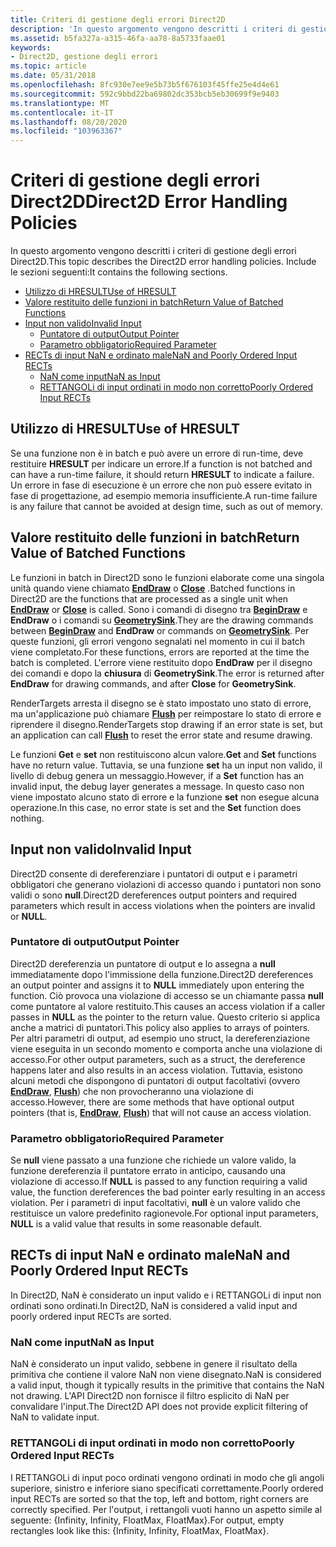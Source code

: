 ```yaml
---
title: Criteri di gestione degli errori Direct2D
description: 'In questo argomento vengono descritti i criteri di gestione degli errori Direct2D. Include le sezioni seguenti:'
ms.assetid: b5fa327a-a315-46fa-aa78-8a5733faae01
keywords:
- Direct2D, gestione degli errori
ms.topic: article
ms.date: 05/31/2018
ms.openlocfilehash: 8fc930e7ee9e5b73b5f676103f45ffe25e4d4e61
ms.sourcegitcommit: 592c9bbd22ba69802dc353bcb5eb30699f9e9403
ms.translationtype: MT
ms.contentlocale: it-IT
ms.lasthandoff: 08/20/2020
ms.locfileid: "103963367"
---
```

# <a name="direct2d-error-handling-policies"></a><span data-ttu-id="9e757-105">Criteri di gestione degli errori Direct2D</span><span class="sxs-lookup"><span data-stu-id="9e757-105">Direct2D Error Handling Policies</span></span>

<span data-ttu-id="9e757-106">In questo argomento vengono descritti i criteri di gestione degli errori Direct2D.</span><span class="sxs-lookup"><span data-stu-id="9e757-106">This topic describes the Direct2D error handling policies.</span></span> <span data-ttu-id="9e757-107">Include le sezioni seguenti:</span><span class="sxs-lookup"><span data-stu-id="9e757-107">It contains the following sections.</span></span>

-   [<span data-ttu-id="9e757-108">Utilizzo di HRESULT</span><span class="sxs-lookup"><span data-stu-id="9e757-108">Use of HRESULT</span></span>](#use-of-hresult)
-   [<span data-ttu-id="9e757-109">Valore restituito delle funzioni in batch</span><span class="sxs-lookup"><span data-stu-id="9e757-109">Return Value of Batched Functions</span></span>](#return-value-of-batched-functions)
-   [<span data-ttu-id="9e757-110">Input non valido</span><span class="sxs-lookup"><span data-stu-id="9e757-110">Invalid Input</span></span>](#invalid-input)
    -   [<span data-ttu-id="9e757-111">Puntatore di output</span><span class="sxs-lookup"><span data-stu-id="9e757-111">Output Pointer</span></span>](#output-pointer)
    -   [<span data-ttu-id="9e757-112">Parametro obbligatorio</span><span class="sxs-lookup"><span data-stu-id="9e757-112">Required Parameter</span></span>](#required-parameter)
-   [<span data-ttu-id="9e757-113">RECTs di input NaN e ordinato male</span><span class="sxs-lookup"><span data-stu-id="9e757-113">NaN and Poorly Ordered Input RECTs</span></span>](#nan-and-poorly-ordered-input-rects)
    -   [<span data-ttu-id="9e757-114">NaN come input</span><span class="sxs-lookup"><span data-stu-id="9e757-114">NaN as Input</span></span>](#nan-as-input)
    -   [<span data-ttu-id="9e757-115">RETTANGOLi di input ordinati in modo non corretto</span><span class="sxs-lookup"><span data-stu-id="9e757-115">Poorly Ordered Input RECTs</span></span>](#poorly-ordered-input-rects)

## <a name="use-of-hresult"></a><span data-ttu-id="9e757-116">Utilizzo di HRESULT</span><span class="sxs-lookup"><span data-stu-id="9e757-116">Use of HRESULT</span></span>

<span data-ttu-id="9e757-117">Se una funzione non è in batch e può avere un errore di run-time, deve restituire **HRESULT** per indicare un errore.</span><span class="sxs-lookup"><span data-stu-id="9e757-117">If a function is not batched and can have a run-time failure, it should return **HRESULT** to indicate a failure.</span></span> <span data-ttu-id="9e757-118">Un errore in fase di esecuzione è un errore che non può essere evitato in fase di progettazione, ad esempio memoria insufficiente.</span><span class="sxs-lookup"><span data-stu-id="9e757-118">A run-time failure is any failure that cannot be avoided at design time, such as out of memory.</span></span>

## <a name="return-value-of-batched-functions"></a><span data-ttu-id="9e757-119">Valore restituito delle funzioni in batch</span><span class="sxs-lookup"><span data-stu-id="9e757-119">Return Value of Batched Functions</span></span>

<span data-ttu-id="9e757-120">Le funzioni in batch in Direct2D sono le funzioni elaborate come una singola unità quando viene chiamato [**EndDraw**](/windows/win32/api/d2d1/nf-d2d1-id2d1rendertarget-enddraw) o [**Close**](/windows/win32/api/d2d1/nf-d2d1-id2d1simplifiedgeometrysink-close) .</span><span class="sxs-lookup"><span data-stu-id="9e757-120">Batched functions in Direct2D are the functions that are processed as a single unit when [**EndDraw**](/windows/win32/api/d2d1/nf-d2d1-id2d1rendertarget-enddraw) or [**Close**](/windows/win32/api/d2d1/nf-d2d1-id2d1simplifiedgeometrysink-close) is called.</span></span> <span data-ttu-id="9e757-121">Sono i comandi di disegno tra [**BeginDraw**](/windows/win32/api/d2d1/nf-d2d1-id2d1rendertarget-begindraw) e **EndDraw** o i comandi su [**GeometrySink**](/windows/win32/api/d2d1/nn-d2d1-id2d1geometrysink).</span><span class="sxs-lookup"><span data-stu-id="9e757-121">They are the drawing commands between [**BeginDraw**](/windows/win32/api/d2d1/nf-d2d1-id2d1rendertarget-begindraw) and **EndDraw** or commands on [**GeometrySink**](/windows/win32/api/d2d1/nn-d2d1-id2d1geometrysink).</span></span> <span data-ttu-id="9e757-122">Per queste funzioni, gli errori vengono segnalati nel momento in cui il batch viene completato.</span><span class="sxs-lookup"><span data-stu-id="9e757-122">For these functions, errors are reported at the time the batch is completed.</span></span> <span data-ttu-id="9e757-123">L'errore viene restituito dopo **EndDraw** per il disegno dei comandi e dopo la **chiusura** di **GeometrySink**.</span><span class="sxs-lookup"><span data-stu-id="9e757-123">The error is returned after **EndDraw** for drawing commands, and after **Close** for **GeometrySink**.</span></span>

<span data-ttu-id="9e757-124">RenderTargets arresta il disegno se è stato impostato uno stato di errore, ma un'applicazione può chiamare [**Flush**](/windows/win32/api/d2d1/nf-d2d1-id2d1rendertarget-flush) per reimpostare lo stato di errore e riprendere il disegno.</span><span class="sxs-lookup"><span data-stu-id="9e757-124">RenderTargets stop drawing if an error state is set, but an application can call [**Flush**](/windows/win32/api/d2d1/nf-d2d1-id2d1rendertarget-flush) to reset the error state and resume drawing.</span></span>

<span data-ttu-id="9e757-125">Le funzioni **Get** e **set** non restituiscono alcun valore.</span><span class="sxs-lookup"><span data-stu-id="9e757-125">**Get** and **Set** functions have no return value.</span></span> <span data-ttu-id="9e757-126">Tuttavia, se una funzione **set** ha un input non valido, il livello di debug genera un messaggio.</span><span class="sxs-lookup"><span data-stu-id="9e757-126">However, if a **Set** function has an invalid input, the debug layer generates a message.</span></span> <span data-ttu-id="9e757-127">In questo caso non viene impostato alcuno stato di errore e la funzione **set** non esegue alcuna operazione.</span><span class="sxs-lookup"><span data-stu-id="9e757-127">In this case, no error state is set and the **Set** function does nothing.</span></span>

## <a name="invalid-input"></a><span data-ttu-id="9e757-128">Input non valido</span><span class="sxs-lookup"><span data-stu-id="9e757-128">Invalid Input</span></span>

<span data-ttu-id="9e757-129">Direct2D consente di dereferenziare i puntatori di output e i parametri obbligatori che generano violazioni di accesso quando i puntatori non sono validi o sono **null**.</span><span class="sxs-lookup"><span data-stu-id="9e757-129">Direct2D dereferences output pointers and required parameters which result in access violations when the pointers are invalid or **NULL**.</span></span>

### <a name="output-pointer"></a><span data-ttu-id="9e757-130">Puntatore di output</span><span class="sxs-lookup"><span data-stu-id="9e757-130">Output Pointer</span></span>

<span data-ttu-id="9e757-131">Direct2D dereferenzia un puntatore di output e lo assegna a **null** immediatamente dopo l'immissione della funzione.</span><span class="sxs-lookup"><span data-stu-id="9e757-131">Direct2D dereferences an output pointer and assigns it to **NULL** immediately upon entering the function.</span></span> <span data-ttu-id="9e757-132">Ciò provoca una violazione di accesso se un chiamante passa **null** come puntatore al valore restituito.</span><span class="sxs-lookup"><span data-stu-id="9e757-132">This causes an access violation if a caller passes in **NULL** as the pointer to the return value.</span></span> <span data-ttu-id="9e757-133">Questo criterio si applica anche a matrici di puntatori.</span><span class="sxs-lookup"><span data-stu-id="9e757-133">This policy also applies to arrays of pointers.</span></span> <span data-ttu-id="9e757-134">Per altri parametri di output, ad esempio uno struct, la dereferenziazione viene eseguita in un secondo momento e comporta anche una violazione di accesso.</span><span class="sxs-lookup"><span data-stu-id="9e757-134">For other output parameters, such as a struct, the dereference happens later and also results in an access violation.</span></span> <span data-ttu-id="9e757-135">Tuttavia, esistono alcuni metodi che dispongono di puntatori di output facoltativi (ovvero [**EndDraw**](/windows/win32/api/d2d1/nf-d2d1-id2d1rendertarget-enddraw), [**Flush**](/windows/win32/api/d2d1/nf-d2d1-id2d1rendertarget-flush)) che non provocheranno una violazione di accesso.</span><span class="sxs-lookup"><span data-stu-id="9e757-135">However, there are some methods that have optional output pointers (that is, [**EndDraw**](/windows/win32/api/d2d1/nf-d2d1-id2d1rendertarget-enddraw), [**Flush**](/windows/win32/api/d2d1/nf-d2d1-id2d1rendertarget-flush)) that will not cause an access violation.</span></span>

### <a name="required-parameter"></a><span data-ttu-id="9e757-136">Parametro obbligatorio</span><span class="sxs-lookup"><span data-stu-id="9e757-136">Required Parameter</span></span>

<span data-ttu-id="9e757-137">Se **null** viene passato a una funzione che richiede un valore valido, la funzione dereferenzia il puntatore errato in anticipo, causando una violazione di accesso.</span><span class="sxs-lookup"><span data-stu-id="9e757-137">If **NULL** is passed to any function requiring a valid value, the function dereferences the bad pointer early resulting in an access violation.</span></span> <span data-ttu-id="9e757-138">Per i parametri di input facoltativi, **null** è un valore valido che restituisce un valore predefinito ragionevole.</span><span class="sxs-lookup"><span data-stu-id="9e757-138">For optional input parameters, **NULL** is a valid value that results in some reasonable default.</span></span>

## <a name="nan-and-poorly-ordered-input-rects"></a><span data-ttu-id="9e757-139">RECTs di input NaN e ordinato male</span><span class="sxs-lookup"><span data-stu-id="9e757-139">NaN and Poorly Ordered Input RECTs</span></span>

<span data-ttu-id="9e757-140">In Direct2D, NaN è considerato un input valido e i RETTANGOLi di input non ordinati sono ordinati.</span><span class="sxs-lookup"><span data-stu-id="9e757-140">In Direct2D, NaN is considered a valid input and poorly ordered input RECTs are sorted.</span></span>

### <a name="nan-as-input"></a><span data-ttu-id="9e757-141">NaN come input</span><span class="sxs-lookup"><span data-stu-id="9e757-141">NaN as Input</span></span>

<span data-ttu-id="9e757-142">NaN è considerato un input valido, sebbene in genere il risultato della primitiva che contiene il valore NaN non viene disegnato.</span><span class="sxs-lookup"><span data-stu-id="9e757-142">NaN is considered a valid input, though it typically results in the primitive that contains the NaN not drawing.</span></span> <span data-ttu-id="9e757-143">L'API Direct2D non fornisce il filtro esplicito di NaN per convalidare l'input.</span><span class="sxs-lookup"><span data-stu-id="9e757-143">The Direct2D API does not provide explicit filtering of NaN to validate input.</span></span>

### <a name="poorly-ordered-input-rects"></a><span data-ttu-id="9e757-144">RETTANGOLi di input ordinati in modo non corretto</span><span class="sxs-lookup"><span data-stu-id="9e757-144">Poorly Ordered Input RECTs</span></span>

<span data-ttu-id="9e757-145">I RETTANGOLi di input poco ordinati vengono ordinati in modo che gli angoli superiore, sinistro e inferiore siano specificati correttamente.</span><span class="sxs-lookup"><span data-stu-id="9e757-145">Poorly ordered input RECTs are sorted so that the top, left and bottom, right corners are correctly specified.</span></span> <span data-ttu-id="9e757-146">Per l'output, i rettangoli vuoti hanno un aspetto simile al seguente: {Infinity, Infinity, FloatMax, FloatMax}.</span><span class="sxs-lookup"><span data-stu-id="9e757-146">For output, empty rectangles look like this: {Infinity, Infinity, FloatMax, FloatMax}.</span></span>

 

 